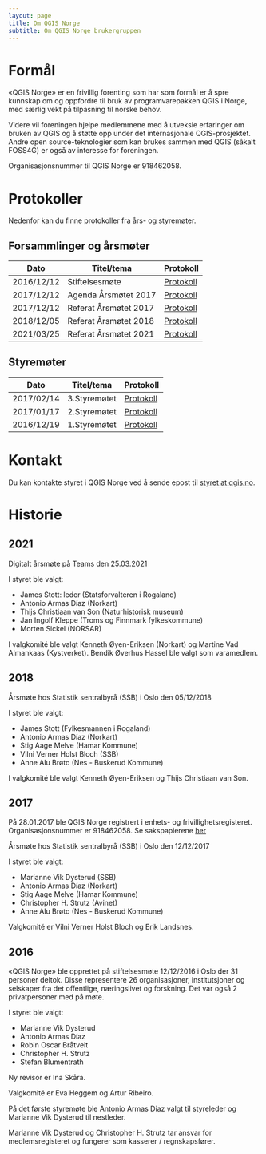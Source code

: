 ```yaml
---
layout: page
title: Om QGIS Norge
subtitle: Om QGIS Norge brukergruppen
---
```


# Formål
«QGIS Norge» er en frivillig forenting som har som formål er å spre kunnskap 
om og oppfordre til bruk av programvarepakken QGIS i Norge, med særlig vekt 
på tilpasning til norske behov.

Videre vil foreningen hjelpe medlemmene med å utveksle erfaringer 
om bruken av QGIS og å støtte opp under det internasjonale QGIS-prosjektet.
Andre open source-teknologier som kan brukes sammen med QGIS (såkalt FOSS4G) 
er også av interesse for foreningen.

Organisasjonsnummer til QGIS Norge er 918462058.

# Protokoller
Nedenfor kan du finne protokoller fra års- og styremøter.

## Forsammlinger og årsmøter

|Dato|Titel/tema|Protokoll|
|----|----------|---------|
|2016/12/12|Stiftelsesmøte|[Protokoll](https://github.com/qgisnorge/qgisnorge.github.io/blob/master/dokumenter/aarsmoeter/Stiftelsesmoete_QGIS_Norge.pdf)|
|2017/12/12|Agenda Årsmøtet 2017|[Protokoll](https://github.com/qgisnorge/qgisnorge.github.io/blob/master/dokumenter/aarsmoeter/Agenda_Aarsmoete_QGIS_Norge_2017.pdf)|
|2017/12/12|Referat Årsmøtet 2017|[Protokoll](https://github.com/qgisnorge/qgisnorge.github.io/blob/master/dokumenter/aarsmoeter/Referat_Aarsmøte_QGIS_Norge_2017.pdf)|
|2018/12/05|Referat Årsmøtet 2018|[Protokoll](https://github.com/qgisnorge/qgisnorge.github.io/blob/master/dokumenter/aarsmoeter/Referat_QGIS_Norge_aarsmoete_2018.pdf)|
|2021/03/25|Referat Årsmøtet 2021|[Protokoll](https://raw.githubusercontent.com/qgisnorge/qgisnorge.github.io/master/dokumenter/aarsmoeter/QGIS_aarsmoete_20210325.pdf)|

## Styremøter

|Dato|Titel/tema|Protokoll|
|----|----------|---------|
|2017/02/14|3.Styremøtet|[Protokoll](https://github.com/qgisnorge/qgisnorge.github.io/blob/master/dokumenter/styremoeter/2017_02_14_QGIS_Norge_Styremoete_0003.docx)|
|2017/01/17|2.Styremøtet|[Protokoll](https://github.com/qgisnorge/qgisnorge.github.io/blob/master/dokumenter/styremoeter/2017_01_17_QGIS_Norge_Styremoete_0002.docx)|
|2016/12/19|1.Styremøtet|[Protokoll](https://github.com/qgisnorge/qgisnorge.github.io/blob/master/dokumenter/styremoeter/2016_12_19_QGIS_Norge_Styremoete_0001.docx)|


# Kontakt
Du kan kontakte styret i QGIS Norge ved å sende epost til [styret at qgis.no](mailto:styret@qgis.no).

# Historie

## 2021

Digitalt årsmøte på Teams den 25.03.2021

I styret ble valgt:

- James Stott: leder (Statsforvalteren i Rogaland)
- Antonio Armas Díaz (Norkart)
- Thijs Christiaan van Son (Naturhistorisk museum)
- Jan Ingolf Kleppe (Troms og Finnmark fylkeskommune)
- Morten Sickel (NORSAR)

I valgkomité ble valgt Kenneth Øyen-Eriksen (Norkart) og Martine Vad Almankaas (Kystverket). Bendik Øverhus Hassel ble valgt som varamedlem.

## 2018

Årsmøte hos Statistik sentralbyrå (SSB) i Oslo den 05/12/2018

I styret ble valgt:

- James Stott (Fylkesmannen i Rogaland)
- Antonio Armas Díaz (Norkart)
- Stig Aage Melve (Hamar Kommune) 
- Vilni Verner Holst Bloch (SSB)
- Anne Alu Brøto (Nes - Buskerud Kommune)

I valgkomité ble valgt Kenneth Øyen-Eriksen og Thijs Christiaan van Son.

## 2017

På 28.01.2017 ble QGIS Norge registrert i enhets- og 
frivillighetsregisteret. Organisasjonsnummer er 918462058.
Se sakspapierene [her](https://github.com/qgisnorge/qgisnorge.github.io/blob/master/dokumenter/registrering/)

Årsmøte hos Statistik sentralbyrå (SSB) i Oslo den 12/12/2017

I styret ble valgt:

- Marianne Vik Dysterud (SSB)
- Antonio Armas Díaz (Norkart)
- Stig Aage Melve (Hamar Kommune) 
- Christopher H. Strutz (Avinet)
- Anne Alu Brøto (Nes - Buskerud Kommune)

Valgkomité er Vilni Verner Holst Bloch og Erik Landsnes.


## 2016

«QGIS Norge» ble opprettet på stiftelsesmøte 12/12/2016 
i Oslo der 31 personer deltok. Disse representere 26 organisasjoner, 
institutsjoner og selskaper fra det offentlige, næringslivet og forskning.
Det var også 2 privatpersoner med på møte. 

I styret ble valgt:

- Marianne Vik Dysterud
- Antonio Armas Díaz
- Robin Oscar Bråtveit
- Christopher H. Strutz
- Stefan Blumentrath

Ny revisor er Ina Skåra.

Valgkomité er Eva Heggem og Artur Ribeiro.

På det første styremøte ble Antonio Armas Diaz valgt til styreleder 
og Marianne Vik Dysterud til nestleder. 

Marianne Vik Dysterud og Christopher H. Strutz tar ansvar for 
medlemsregisteret og fungerer som kasserer / regnskapsfører.
